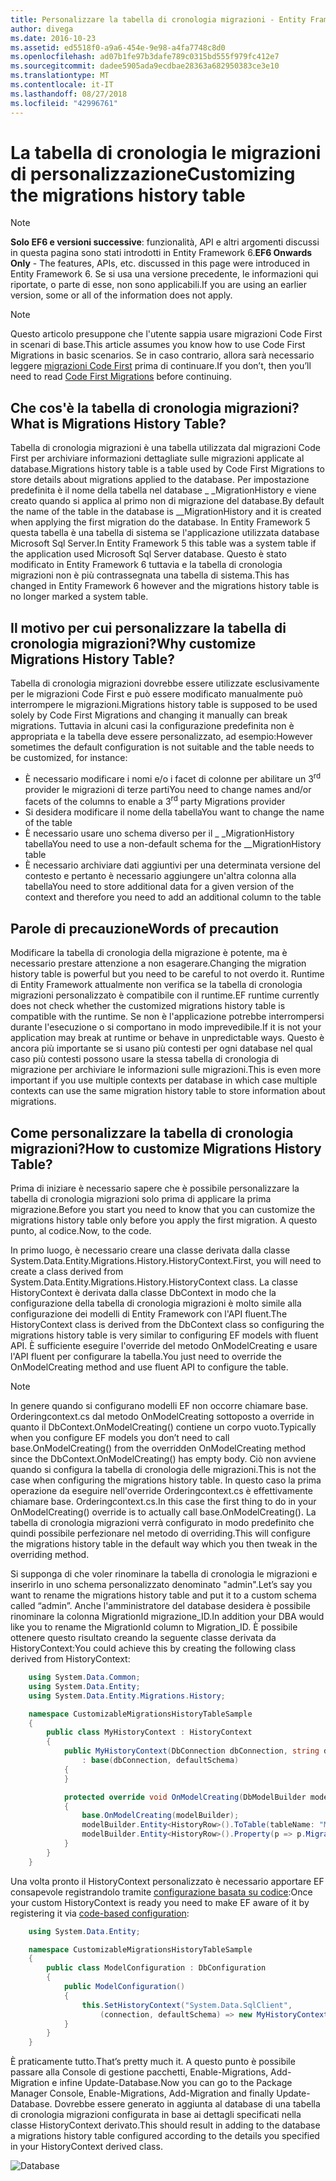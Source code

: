 ```yaml
---
title: Personalizzare la tabella di cronologia migrazioni - Entity Framework 6
author: divega
ms.date: 2016-10-23
ms.assetid: ed5518f0-a9a6-454e-9e98-a4fa7748c8d0
ms.openlocfilehash: ad07b1fe97b3dafe789c0315bd555f979fc412e7
ms.sourcegitcommit: dadee5905ada9ecdbae28363a682950383ce3e10
ms.translationtype: MT
ms.contentlocale: it-IT
ms.lasthandoff: 08/27/2018
ms.locfileid: "42996761"
---
```

# <a name="customizing-the-migrations-history-table"></a><span data-ttu-id="36c56-102">La tabella di cronologia le migrazioni di personalizzazione</span><span class="sxs-lookup"><span data-stu-id="36c56-102">Customizing the migrations history table</span></span>
> [!NOTE]
> <span data-ttu-id="36c56-103">**Solo EF6 e versioni successive**: funzionalità, API e altri argomenti discussi in questa pagina sono stati introdotti in Entity Framework 6.</span><span class="sxs-lookup"><span data-stu-id="36c56-103">**EF6 Onwards Only** - The features, APIs, etc. discussed in this page were introduced in Entity Framework 6.</span></span> <span data-ttu-id="36c56-104">Se si usa una versione precedente, le informazioni qui riportate, o parte di esse, non sono applicabili.</span><span class="sxs-lookup"><span data-stu-id="36c56-104">If you are using an earlier version, some or all of the information does not apply.</span></span>

> [!NOTE]
> <span data-ttu-id="36c56-105">Questo articolo presuppone che l'utente sappia usare migrazioni Code First in scenari di base.</span><span class="sxs-lookup"><span data-stu-id="36c56-105">This article assumes you know how to use Code First Migrations in basic scenarios.</span></span> <span data-ttu-id="36c56-106">Se in caso contrario, allora sarà necessario leggere [migrazioni Code First](~/ef6/modeling/code-first/migrations/index.md) prima di continuare.</span><span class="sxs-lookup"><span data-stu-id="36c56-106">If you don’t, then you’ll need to read [Code First Migrations](~/ef6/modeling/code-first/migrations/index.md) before continuing.</span></span>

## <a name="what-is-migrations-history-table"></a><span data-ttu-id="36c56-107">Che cos'è la tabella di cronologia migrazioni?</span><span class="sxs-lookup"><span data-stu-id="36c56-107">What is Migrations History Table?</span></span>

<span data-ttu-id="36c56-108">Tabella di cronologia migrazioni è una tabella utilizzata dal migrazioni Code First per archiviare informazioni dettagliate sulle migrazioni applicate al database.</span><span class="sxs-lookup"><span data-stu-id="36c56-108">Migrations history table is a table used by Code First Migrations to store details about migrations applied to the database.</span></span> <span data-ttu-id="36c56-109">Per impostazione predefinita è il nome della tabella nel database \_ \_MigrationHistory e viene creato quando si applica al primo non di migrazione del database.</span><span class="sxs-lookup"><span data-stu-id="36c56-109">By default the name of the table in the database is \_\_MigrationHistory and it is created when applying the first migration do the database.</span></span> <span data-ttu-id="36c56-110">In Entity Framework 5 questa tabella è una tabella di sistema se l'applicazione utilizzata database Microsoft Sql Server.</span><span class="sxs-lookup"><span data-stu-id="36c56-110">In Entity Framework 5 this table was a system table if the application used Microsoft Sql Server database.</span></span> <span data-ttu-id="36c56-111">Questo è stato modificato in Entity Framework 6 tuttavia e la tabella di cronologia migrazioni non è più contrassegnata una tabella di sistema.</span><span class="sxs-lookup"><span data-stu-id="36c56-111">This has changed in Entity Framework 6 however and the migrations history table is no longer marked a system table.</span></span>

## <a name="why-customize-migrations-history-table"></a><span data-ttu-id="36c56-112">Il motivo per cui personalizzare la tabella di cronologia migrazioni?</span><span class="sxs-lookup"><span data-stu-id="36c56-112">Why customize Migrations History Table?</span></span>

<span data-ttu-id="36c56-113">Tabella di cronologia migrazioni dovrebbe essere utilizzate esclusivamente per le migrazioni Code First e può essere modificato manualmente può interrompere le migrazioni.</span><span class="sxs-lookup"><span data-stu-id="36c56-113">Migrations history table is supposed to be used solely by Code First Migrations and changing it manually can break migrations.</span></span> <span data-ttu-id="36c56-114">Tuttavia in alcuni casi la configurazione predefinita non è appropriata e la tabella deve essere personalizzato, ad esempio:</span><span class="sxs-lookup"><span data-stu-id="36c56-114">However sometimes the default configuration is not suitable and the table needs to be customized, for instance:</span></span>

-   <span data-ttu-id="36c56-115">È necessario modificare i nomi e/o i facet di colonne per abilitare un 3<sup>rd</sup> provider le migrazioni di terze parti</span><span class="sxs-lookup"><span data-stu-id="36c56-115">You need to change names and/or facets of the columns to enable a 3<sup>rd</sup> party Migrations provider</span></span>
-   <span data-ttu-id="36c56-116">Si desidera modificare il nome della tabella</span><span class="sxs-lookup"><span data-stu-id="36c56-116">You want to change the name of the table</span></span>
-   <span data-ttu-id="36c56-117">È necessario usare uno schema diverso per il \_ \_MigrationHistory tabella</span><span class="sxs-lookup"><span data-stu-id="36c56-117">You need to use a non-default schema for the \_\_MigrationHistory table</span></span>
-   <span data-ttu-id="36c56-118">È necessario archiviare dati aggiuntivi per una determinata versione del contesto e pertanto è necessario aggiungere un'altra colonna alla tabella</span><span class="sxs-lookup"><span data-stu-id="36c56-118">You need to store additional data for a given version of the context and therefore you need to add an additional column to the table</span></span>

## <a name="words-of-precaution"></a><span data-ttu-id="36c56-119">Parole di precauzione</span><span class="sxs-lookup"><span data-stu-id="36c56-119">Words of precaution</span></span>

<span data-ttu-id="36c56-120">Modificare la tabella di cronologia della migrazione è potente, ma è necessario prestare attenzione a non esagerare.</span><span class="sxs-lookup"><span data-stu-id="36c56-120">Changing the migration history table is powerful but you need to be careful to not overdo it.</span></span> <span data-ttu-id="36c56-121">Runtime di Entity Framework attualmente non verifica se la tabella di cronologia migrazioni personalizzato è compatibile con il runtime.</span><span class="sxs-lookup"><span data-stu-id="36c56-121">EF runtime currently does not check whether the customized migrations history table is compatible with the runtime.</span></span> <span data-ttu-id="36c56-122">Se non è l'applicazione potrebbe interrompersi durante l'esecuzione o si comportano in modo imprevedibile.</span><span class="sxs-lookup"><span data-stu-id="36c56-122">If it is not your application may break at runtime or behave in unpredictable ways.</span></span> <span data-ttu-id="36c56-123">Questo è ancora più importante se si usano più contesti per ogni database nel qual caso più contesti possono usare la stessa tabella di cronologia di migrazione per archiviare le informazioni sulle migrazioni.</span><span class="sxs-lookup"><span data-stu-id="36c56-123">This is even more important if you use multiple contexts per database in which case multiple contexts can use the same migration history table to store information about migrations.</span></span>

## <a name="how-to-customize-migrations-history-table"></a><span data-ttu-id="36c56-124">Come personalizzare la tabella di cronologia migrazioni?</span><span class="sxs-lookup"><span data-stu-id="36c56-124">How to customize Migrations History Table?</span></span>

<span data-ttu-id="36c56-125">Prima di iniziare è necessario sapere che è possibile personalizzare la tabella di cronologia migrazioni solo prima di applicare la prima migrazione.</span><span class="sxs-lookup"><span data-stu-id="36c56-125">Before you start you need to know that you can customize the migrations history table only before you apply the first migration.</span></span> <span data-ttu-id="36c56-126">A questo punto, al codice.</span><span class="sxs-lookup"><span data-stu-id="36c56-126">Now, to the code.</span></span>

<span data-ttu-id="36c56-127">In primo luogo, è necessario creare una classe derivata dalla classe System.Data.Entity.Migrations.History.HistoryContext.</span><span class="sxs-lookup"><span data-stu-id="36c56-127">First, you will need to create a class derived from System.Data.Entity.Migrations.History.HistoryContext class.</span></span> <span data-ttu-id="36c56-128">La classe HistoryContext è derivata dalla classe DbContext in modo che la configurazione della tabella di cronologia migrazioni è molto simile alla configurazione dei modelli di Entity Framework con l'API fluent.</span><span class="sxs-lookup"><span data-stu-id="36c56-128">The HistoryContext class is derived from the DbContext class so configuring the migrations history table is very similar to configuring EF models with fluent API.</span></span> <span data-ttu-id="36c56-129">È sufficiente eseguire l'override del metodo OnModelCreating e usare l'API fluent per configurare la tabella.</span><span class="sxs-lookup"><span data-stu-id="36c56-129">You just need to override the OnModelCreating method and use fluent API to configure the table.</span></span>

>[!NOTE]
> <span data-ttu-id="36c56-130">In genere quando si configurano modelli EF non occorre chiamare base. Orderingcontext.cs dal metodo OnModelCreating sottoposto a override in quanto il DbContext.OnModelCreating() contiene un corpo vuoto.</span><span class="sxs-lookup"><span data-stu-id="36c56-130">Typically when you configure EF models you don’t need to call base.OnModelCreating() from the overridden OnModelCreating method since the DbContext.OnModelCreating() has empty body.</span></span> <span data-ttu-id="36c56-131">Ciò non avviene quando si configura la tabella di cronologia delle migrazioni.</span><span class="sxs-lookup"><span data-stu-id="36c56-131">This is not the case when configuring the migrations history table.</span></span> <span data-ttu-id="36c56-132">In questo caso la prima operazione da eseguire nell'override Orderingcontext.cs è effettivamente chiamare base. Orderingcontext.cs.</span><span class="sxs-lookup"><span data-stu-id="36c56-132">In this case the first thing to do in your OnModelCreating() override is to actually call base.OnModelCreating().</span></span> <span data-ttu-id="36c56-133">La tabella di cronologia migrazioni verrà configurato in modo predefinito che quindi possibile perfezionare nel metodo di overriding.</span><span class="sxs-lookup"><span data-stu-id="36c56-133">This will configure the migrations history table in the default way which you then tweak in the overriding method.</span></span>

<span data-ttu-id="36c56-134">Si supponga di che voler rinominare la tabella di cronologia le migrazioni e inserirlo in uno schema personalizzato denominato "admin".</span><span class="sxs-lookup"><span data-stu-id="36c56-134">Let’s say you want to rename the migrations history table and put it to a custom schema called “admin”.</span></span> <span data-ttu-id="36c56-135">Anche l'amministratore del database desidera è possibile rinominare la colonna MigrationId migrazione\_ID.</span><span class="sxs-lookup"><span data-stu-id="36c56-135">In addition your DBA would like you to rename the MigrationId column to Migration\_ID.</span></span>  <span data-ttu-id="36c56-136">È possibile ottenere questo risultato creando la seguente classe derivata da HistoryContext:</span><span class="sxs-lookup"><span data-stu-id="36c56-136">You could achieve this by creating the following class derived from HistoryContext:</span></span>

``` csharp
    using System.Data.Common;
    using System.Data.Entity;
    using System.Data.Entity.Migrations.History;

    namespace CustomizableMigrationsHistoryTableSample
    {
        public class MyHistoryContext : HistoryContext
        {
            public MyHistoryContext(DbConnection dbConnection, string defaultSchema)
                : base(dbConnection, defaultSchema)
            {
            }

            protected override void OnModelCreating(DbModelBuilder modelBuilder)
            {
                base.OnModelCreating(modelBuilder);
                modelBuilder.Entity<HistoryRow>().ToTable(tableName: "MigrationHistory", schemaName: "admin");
                modelBuilder.Entity<HistoryRow>().Property(p => p.MigrationId).HasColumnName("Migration_ID");
            }
        }
    }
```

<span data-ttu-id="36c56-137">Una volta pronto il HistoryContext personalizzato è necessario apportare EF consapevole registrandolo tramite [configurazione basata su codice](http://msdn.com/data/jj680699):</span><span class="sxs-lookup"><span data-stu-id="36c56-137">Once your custom HistoryContext is ready you need to make EF aware of it by registering it via [code-based configuration](http://msdn.com/data/jj680699):</span></span>

``` csharp
    using System.Data.Entity;

    namespace CustomizableMigrationsHistoryTableSample
    {
        public class ModelConfiguration : DbConfiguration
        {
            public ModelConfiguration()
            {
                this.SetHistoryContext("System.Data.SqlClient",
                    (connection, defaultSchema) => new MyHistoryContext(connection, defaultSchema));
            }
        }
    }
```

<span data-ttu-id="36c56-138">È praticamente tutto.</span><span class="sxs-lookup"><span data-stu-id="36c56-138">That’s pretty much it.</span></span> <span data-ttu-id="36c56-139">A questo punto è possibile passare alla Console di gestione pacchetti, Enable-Migrations, Add-Migration e infine Update-Database.</span><span class="sxs-lookup"><span data-stu-id="36c56-139">Now you can go to the Package Manager Console, Enable-Migrations, Add-Migration and finally Update-Database.</span></span> <span data-ttu-id="36c56-140">Dovrebbe essere generato in aggiunta al database di una tabella di cronologia migrazioni configurata in base ai dettagli specificati nella classe HistoryContext derivato.</span><span class="sxs-lookup"><span data-stu-id="36c56-140">This should result in adding to the database a migrations history table configured according to the details you specified in your HistoryContext derived class.</span></span>

![Database](~/ef6/media/database.png)
